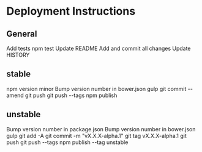 # Deployment Instructions

## General
Add tests
npm test
Update README
Add and commit all changes
Update HISTORY

## stable
npm version minor
Bump version number in bower.json
gulp
git commit --amend
git push
git push --tags
npm publish

## unstable
Bump version number in package.json
Bump version number in bower.json
gulp
git add -A
git commit -m "vX.X.X-alpha.1"
git tag vX.X.X-alpha.1
git push
git push --tags
npm publish --tag unstable